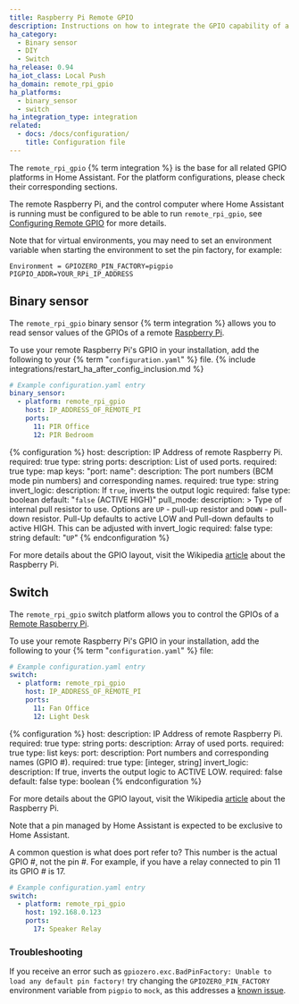 ```yaml
---
title: Raspberry Pi Remote GPIO
description: Instructions on how to integrate the GPIO capability of a remote Raspberry Pi into Home Assistant.
ha_category:
  - Binary sensor
  - DIY
  - Switch
ha_release: 0.94
ha_iot_class: Local Push
ha_domain: remote_rpi_gpio
ha_platforms:
  - binary_sensor
  - switch
ha_integration_type: integration
related:
  - docs: /docs/configuration/
    title: Configuration file
---
```


The `remote_rpi_gpio` {% term integration %} is the base for all related GPIO platforms in Home Assistant. For the platform configurations, please check their corresponding sections.

The remote Raspberry Pi, and the control computer where Home Assistant is running must be configured to be able to run `remote_rpi_gpio`, see [Configuring Remote GPIO](https://gpiozero.readthedocs.io/en/stable/remote_gpio.html) for more details.

Note that for virtual environments, you may need to set an environment variable when starting the environment to set the pin factory, for example:

`Environment = GPIOZERO_PIN_FACTORY=pigpio PIGPIO_ADDR=YOUR_RPi_IP_ADDRESS`

## Binary sensor

The `remote_rpi_gpio` binary sensor {% term integration %} allows you to read sensor values of the GPIOs of a remote [Raspberry Pi](https://www.raspberrypi.org/).

To use your remote Raspberry Pi's GPIO in your installation, add the following to your {% term "`configuration.yaml`" %} file.
{% include integrations/restart_ha_after_config_inclusion.md %}

```yaml
# Example configuration.yaml entry
binary_sensor:
  - platform: remote_rpi_gpio
    host: IP_ADDRESS_OF_REMOTE_PI
    ports:
      11: PIR Office
      12: PIR Bedroom
```

{% configuration %}
host:
  description: IP Address of remote Raspberry Pi.
  required: true
  type: string
ports:
  description: List of used ports.
  required: true
  type: map
  keys:
    "port: name":
      description: The port numbers (BCM mode pin numbers) and corresponding names.
      required: true
      type: string
invert_logic:
  description: If `true`, inverts the output logic
  required: false
  type: boolean
  default: "`false` (ACTIVE HIGH)"
pull_mode:
  description: >
    Type of internal pull resistor to use.
    Options are `UP` - pull-up resistor and `DOWN` - pull-down resistor.
    Pull-Up defaults to active LOW and Pull-down defaults to active HIGH. This can be adjusted with invert_logic
  required: false
  type: string
  default: "`UP`"
{% endconfiguration %}

For more details about the GPIO layout, visit the Wikipedia [article](https://en.wikipedia.org/wiki/Raspberry_Pi#J8_header_and_general_purpose_input-output_(GPIO)) about the Raspberry Pi.

## Switch

The `remote_rpi_gpio` switch platform allows you to control the GPIOs of a [Remote Raspberry Pi](https://www.raspberrypi.org/).

To use your remote Raspberry Pi's GPIO in your installation, add the following to your {% term "`configuration.yaml`" %} file:

```yaml
# Example configuration.yaml entry
switch:
  - platform: remote_rpi_gpio
    host: IP_ADDRESS_OF_REMOTE_PI
    ports:
      11: Fan Office
      12: Light Desk
```

{% configuration %}
host:
  description: IP Address of remote Raspberry Pi.
  required: true
  type: string
ports:
  description: Array of used ports.
  required: true
  type: list
  keys:
    port:
      description: Port numbers and corresponding names (GPIO #).
      required: true
      type: [integer, string]
invert_logic:
  description: If true, inverts the output logic to ACTIVE LOW.
  required: false
  default: false
  type: boolean
{% endconfiguration %}

For more details about the GPIO layout, visit the Wikipedia [article](https://en.wikipedia.org/wiki/Raspberry_Pi#J8_header_and_general_purpose_input-output_(GPIO)) about the Raspberry Pi.

<div class='note warning'>
Note that a pin managed by Home Assistant is expected to be exclusive to Home Assistant.
</div>

A common question is what does port refer to? This number is the actual GPIO #, not the pin #.
For example, if you have a relay connected to pin 11 its GPIO # is 17.

```yaml
# Example configuration.yaml entry
switch:
  - platform: remote_rpi_gpio
    host: 192.168.0.123
    ports:
      17: Speaker Relay
```

### Troubleshooting

If you receive an error such as `gpiozero.exc.BadPinFactory: Unable to load any default pin factory!` try changing the `GPIOZERO_PIN_FACTORY` environment variable from `pigpio` to `mock`, as this addresses a [known issue](https://forums.raspberrypi.com/viewtopic.php?p=1417922).
